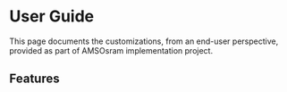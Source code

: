﻿# User Guide

This page documents the customizations, from an end-user perspective, provided as part of AMSOsram implementation project.


## Features




